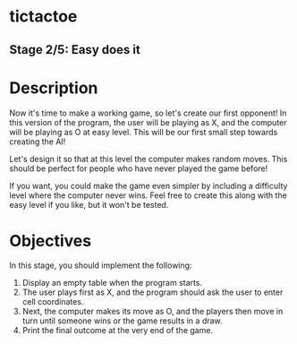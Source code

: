 # tictactoe

## Stage 2/5: Easy does it

# Description
Now it's time to make a working game, so let's create our first opponent! In this version of the program, the user will be playing as X, and the computer will be playing as O at easy level. This will be our first small step towards creating the AI!

Let's design it so that at this level the computer makes random moves. This should be perfect for people who have never played the game before!

If you want, you could make the game even simpler by including a difficulty level where the computer never wins. Feel free to create this along with the easy level if you like, but it won't be tested.

# Objectives
In this stage, you should implement the following:

1. Display an empty table when the program starts.
2. The user plays first as X, and the program should ask the user to enter cell coordinates.
3. Next, the computer makes its move as O, and the players then move in turn until someone wins or the game results in a draw.
4. Print the final outcome at the very end of the game.